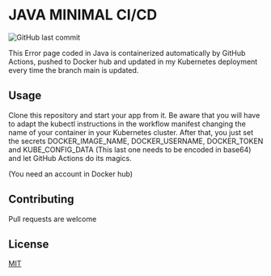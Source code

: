 # JAVA MINIMAL CI/CD

![GitHub last commit](https://img.shields.io/github/last-commit/gerardVM/java-basic-ci-cd)

This Error page coded in Java is containerized automatically by GitHub Actions, pushed to Docker hub and updated in my Kubernetes deployment every time the branch main is updated.

## Usage

Clone this repository and start your app from it. Be aware that you will have to adapt the kubectl instructions in the workflow manifest changing the name of your container in your Kubernetes cluster. After that, you just set the secrets DOCKER_IMAGE_NAME, DOCKER_USERNAME, DOCKER_TOKEN and KUBE_CONFIG_DATA (This last one needs to be encoded in base64) and let GitHub Actions do its magics. 

(You need an account in Docker hub)

## Contributing

Pull requests are welcome

## License

[MIT](LICENSE.txt)

